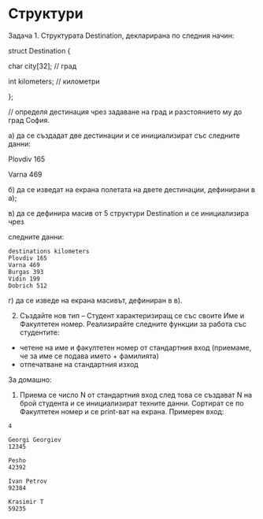 # Структури

Задача 1. Структурата Destination, декларирана по следния начин:

struct Destination {

char city[32]; // град

int kilometers; // километри

};

// определя дестинация чрез задаване на град и разстоянието му
до град София.

а) да се създадат две дестинации и се инициализират със следните
данни:

Plovdiv 165

Varna 469

б) да се изведат на екрана полетата на двете дестинации,
дефинирани в а);

в) да се дефинира масив от 5 структури Destination и се
инициализира чрез

следните данни:

```
destinations kilometers
Plovdiv 165
Varna 469
Burgas 393
Vidin 199
Dobrich 512
```
г) да се изведе на екрана масивът, дефиниран в в).

2. Създайте нов тип – Студент характеризиращ се със своите
Име и Факултетен номер. Реализирайте следните функции
за работа със студентите:

- четене на име и факултетен номер от стандартния вход
(приемаме, че за име се подава името + фамилията)
- отпечатване на стандартния изход

За домашно:

1. Приема се число N от стандартния вход след това се
    създават N на брой студента и се инициализират
    техните данни. Сортират се по Факултетен номер и се
    print-ват на екрана.
Примерен вход:
```
4

Georgi Georgiev
12345

Pesho
42392

Ivan Petrov
92384

Krasimir T
59235
```
